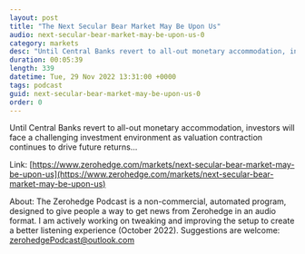 ```yaml
---
layout: post
title: "The Next Secular Bear Market May Be Upon Us"
audio: next-secular-bear-market-may-be-upon-us-0
category: markets
desc: "Until Central Banks revert to all-out monetary accommodation, investors will face a challenging investment environment as valuation contraction continues to drive future returns..."
duration: 00:05:39
length: 339
datetime: Tue, 29 Nov 2022 13:31:00 +0000
tags: podcast
guid: next-secular-bear-market-may-be-upon-us-0
order: 0
---
```

Until Central Banks revert to all-out monetary accommodation, investors will face a challenging investment environment as valuation contraction continues to drive future returns...

Link: [https://www.zerohedge.com/markets/next-secular-bear-market-may-be-upon-us](https://www.zerohedge.com/markets/next-secular-bear-market-may-be-upon-us)

About: The Zerohedge Podcast is a non-commercial, automated program, designed to give people a way to get news from Zerohedge in an audio format.  I am actively working on tweaking and improving the setup to create a better listening experience (October 2022).  Suggestions are welcome: [zerohedgePodcast@outlook.com](mailto:zerohedgePodcast@outlook.com)
